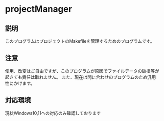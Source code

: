 # projectManager
## 説明
このプログラムはプロジェクトのMakefileを管理するためのプログラムです。


## 注意
使用、改変はご自由ですが、このプログラムが原因でファイルデータの破損等が起きても責任は取れません。
また、現在は間に合わせのプログラムのため汎用性にかけます。

## 対応環境
現状Windows10,11への対応のみ確認しております
